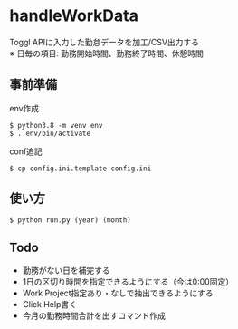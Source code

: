 # handleWorkData
Toggl APIに入力した勤怠データを加工/CSV出力する  
※ 日毎の項目: 勤務開始時間、勤務終了時間、休憩時間  

## 事前準備
env作成  
```
$ python3.8 -m venv env
$ . env/bin/activate
```

conf追記  
```
$ cp config.ini.template config.ini
```

## 使い方
```
$ python run.py (year) (month)
```

## Todo
* 勤務がない日を補完する  
* 1日の区切り時間を指定できるようにする（今は0:00固定）  
* Work Project指定あり・なしで抽出できるようにする   
* Click Help書く  
* 今月の勤務時間合計を出すコマンド作成  
